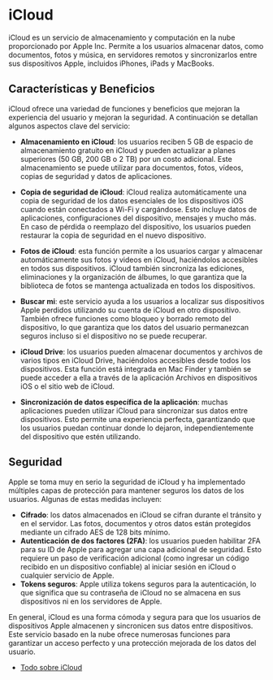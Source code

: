 # iCloud

iCloud es un servicio de almacenamiento y computación en la nube proporcionado por Apple Inc. Permite a los usuarios almacenar datos, como documentos, fotos y música, en servidores remotos y sincronizarlos entre sus dispositivos Apple, incluidos iPhones, iPads y MacBooks.

## Características y Beneficios

iCloud ofrece una variedad de funciones y beneficios que mejoran la experiencia del usuario y mejoran la seguridad. A continuación se detallan algunos aspectos clave del servicio:

- **Almacenamiento en iCloud**: los usuarios reciben 5 GB de espacio de almacenamiento gratuito en iCloud y pueden actualizar a planes superiores (50 GB, 200 GB o 2 TB) por un costo adicional. Este almacenamiento se puede utilizar para documentos, fotos, vídeos, copias de seguridad y datos de aplicaciones.

- **Copia de seguridad de iCloud**: iCloud realiza automáticamente una copia de seguridad de los datos esenciales de los dispositivos iOS cuando están conectados a Wi-Fi y cargándose. Esto incluye datos de aplicaciones, configuraciones del dispositivo, mensajes y mucho más. En caso de pérdida o reemplazo del dispositivo, los usuarios pueden restaurar la copia de seguridad en el nuevo dispositivo.

- **Fotos de iCloud**: esta función permite a los usuarios cargar y almacenar automáticamente sus fotos y videos en iCloud, haciéndolos accesibles en todos sus dispositivos. iCloud también sincroniza las ediciones, eliminaciones y la organización de álbumes, lo que garantiza que la biblioteca de fotos se mantenga actualizada en todos los dispositivos.

- **Buscar mi**: este servicio ayuda a los usuarios a localizar sus dispositivos Apple perdidos utilizando su cuenta de iCloud en otro dispositivo. También ofrece funciones como bloqueo y borrado remoto del dispositivo, lo que garantiza que los datos del usuario permanezcan seguros incluso si el dispositivo no se puede recuperar.

- **iCloud Drive**: los usuarios pueden almacenar documentos y archivos de varios tipos en iCloud Drive, haciéndolos accesibles desde todos los dispositivos. Esta función está integrada en Mac Finder y también se puede acceder a ella a través de la aplicación Archivos en dispositivos iOS o el sitio web de iCloud.

- **Sincronización de datos específica de la aplicación**: muchas aplicaciones pueden utilizar iCloud para sincronizar sus datos entre dispositivos. Esto permite una experiencia perfecta, garantizando que los usuarios puedan continuar donde lo dejaron, independientemente del dispositivo que estén utilizando.

## Seguridad

Apple se toma muy en serio la seguridad de iCloud y ha implementado múltiples capas de protección para mantener seguros los datos de los usuarios. Algunas de estas medidas incluyen:

- **Cifrado**: los datos almacenados en iCloud se cifran durante el tránsito y en el servidor. Las fotos, documentos y otros datos están protegidos mediante un cifrado AES de 128 bits mínimo.
- **Autenticación de dos factores (2FA)**: los usuarios pueden habilitar 2FA para su ID de Apple para agregar una capa adicional de seguridad. Esto requiere un paso de verificación adicional (como ingresar un código recibido en un dispositivo confiable) al iniciar sesión en iCloud o cualquier servicio de Apple.
- **Tokens seguros**: Apple utiliza tokens seguros para la autenticación, lo que significa que su contraseña de iCloud no se almacena en sus dispositivos ni en los servidores de Apple.

En general, iCloud es una forma cómoda y segura para que los usuarios de dispositivos Apple almacenen y sincronicen sus datos entre dispositivos. Este servicio basado en la nube ofrece numerosas funciones para garantizar un acceso perfecto y una protección mejorada de los datos del usuario.

- [Todo sobre iCloud](https://www.intego.com/mac-security-blog/everything-you-can-do-with-icloud-the-complete-guide/)